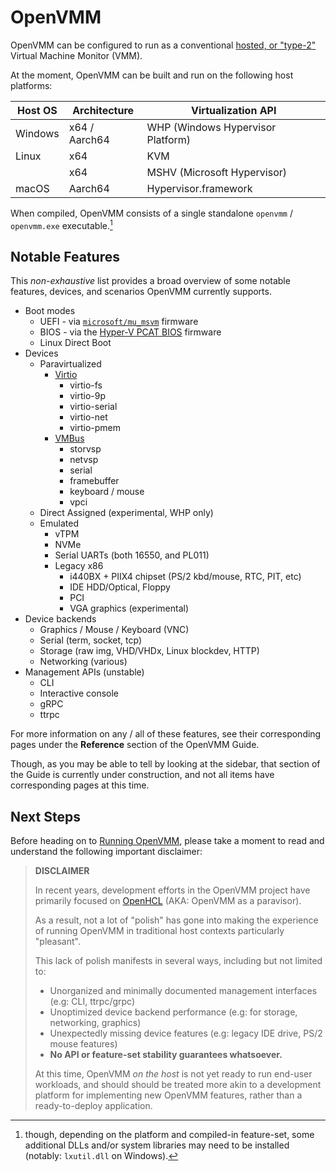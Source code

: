 # OpenVMM

OpenVMM can be configured to run as a conventional [hosted, or
"type-2"](https://en.wikipedia.org/wiki/Hypervisor#Classification) Virtual
Machine Monitor (VMM).

At the moment, OpenVMM can be built and run on the following host platforms:

| Host OS | Architecture  | Virtualization API                |
| ------- | ------------- | --------------------------------- |
| Windows | x64 / Aarch64 | WHP (Windows Hypervisor Platform) |
| Linux   | x64           | KVM                               |
|         | x64           | MSHV (Microsoft Hypervisor)       |
| macOS   | Aarch64       | Hypervisor.framework              |

When compiled, OpenVMM consists of a single standalone `openvmm` / `openvmm.exe`
executable.[^dlls]

## Notable Features

This *non-exhaustive* list provides a broad overview of some notable features,
devices, and scenarios OpenVMM currently supports.

- Boot modes
    - UEFI - via [`microsoft/mu_msvm`](https://github.com/microsoft/mu_msvm) firmware
    - BIOS - via the [Hyper-V PCAT BIOS](../reference/devices/firmware/pcat_bios.md) firmware
    - Linux Direct Boot
- Devices
  - Paravirtualized
    - [Virtio](https://wiki.osdev.org/Virtio)
      - virtio-fs
      - virtio-9p
      - virtio-serial
      - virtio-net
      - virtio-pmem
    - [VMBus](https://docs.kernel.org/virt/hyperv/vmbus.html)
      - storvsp
      - netvsp
      - serial
      - framebuffer
      - keyboard / mouse
      - vpci
  - Direct Assigned (experimental, WHP only)
  - Emulated
    - vTPM
    - NVMe
    - Serial UARTs (both 16550, and PL011)
    - Legacy x86
      - i440BX + PIIX4 chipset (PS/2 kbd/mouse, RTC, PIT, etc)
      - IDE HDD/Optical, Floppy
      - PCI
      - VGA graphics (experimental)
- Device backends
  - Graphics / Mouse / Keyboard (VNC)
  - Serial (term, socket, tcp)
  - Storage (raw img, VHD/VHDx, Linux blockdev, HTTP)
  - Networking (various)
- Management APIs (unstable)
  - CLI
  - Interactive console
  - gRPC
  - ttrpc

For more information on any / all of these features, see their corresponding
pages under the **Reference** section of the OpenVMM Guide.

Though, as you may be able to tell by looking at the sidebar, that section of
the Guide is currently under construction, and not all items have corresponding
pages at this time.

## Next Steps

Before heading on to [Running OpenVMM](./openvmm/run.md), please take a moment
to read and understand the following important disclaimer:

> **DISCLAIMER**
>
> In recent years, development efforts in the OpenVMM project have primarily
> focused on [OpenHCL](./openhcl.md) (AKA: OpenVMM as a paravisor).
>
> As a result, not a lot of "polish" has gone into making the experience of
> running OpenVMM in traditional host contexts particularly "pleasant".
>
> This lack of polish manifests in several ways, including but not limited to:
>
> - Unorganized and minimally documented management interfaces (e.g: CLI, ttrpc/grpc)
> - Unoptimized device backend performance (e.g: for storage, networking, graphics)
> - Unexpectedly missing device features (e.g: legacy IDE drive, PS/2 mouse features)
> - **No API or feature-set stability guarantees whatsoever.**
>
> At this time, OpenVMM _on the host_ is not yet ready to run end-user
> workloads, and should should be treated more akin to a development platform
> for implementing new OpenVMM features, rather than a ready-to-deploy
> application.

[^dlls]: though, depending on the platform and compiled-in feature-set, some
    additional DLLs and/or system libraries may need to be installed (notably:
    `lxutil.dll` on Windows).
